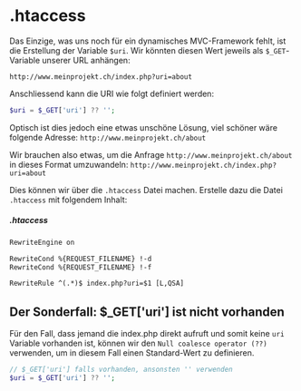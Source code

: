 # .htaccess

Das Einzige, was uns noch für ein dynamisches MVC-Framework fehlt, ist die Erstellung der Variable `$uri`. Wir könnten diesen Wert jeweils als `$_GET`-Variable unserer URL anhängen:

```
http://www.meinprojekt.ch/index.php?uri=about
```

Anschliessend kann die URI wie folgt definiert werden:

```php
$uri = $_GET['uri'] ?? '';
```

Optisch ist dies jedoch eine etwas unschöne Lösung, viel schöner wäre folgende Adresse: `http://www.meinprojekt.ch/about`

Wir brauchen also etwas, um die Anfrage `http://www.meinprojekt.ch/about` in dieses Format umzuwandeln: `http://www.meinprojekt.ch/index.php?uri=about`

Dies können wir über die `.htaccess` Datei machen. Erstelle dazu die Datei `.htaccess` mit folgendem Inhalt:

##### .htaccess
```txt
RewriteEngine on

RewriteCond %{REQUEST_FILENAME} !-d
RewriteCond %{REQUEST_FILENAME} !-f

RewriteRule ^(.*)$ index.php?uri=$1 [L,QSA]
```

## Der Sonderfall: $_GET['uri'] ist nicht vorhanden

Für den Fall, dass jemand die index.php direkt aufruft und somit keine `uri` Variable vorhanden ist, können wir den `Null coalesce operator (??)` verwenden, um in diesem Fall einen Standard-Wert zu definieren.

```php
// $_GET['uri'] falls vorhanden, ansonsten '' verwenden
$uri = $_GET['uri'] ?? ''; 
```